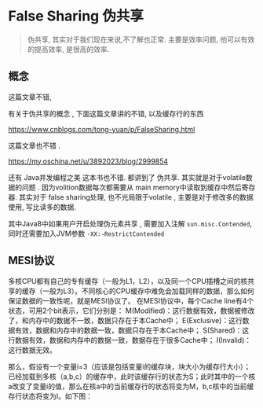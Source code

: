 #  False Sharing 伪共享

> 伪共享, 其实对于我们现在来说,不了解也正常. 主要是效率问题, 他可以有效的提高效率, 是很高的效率. 



## 概念

这篇文章不错,

有关于伪共享的概念 , 下面这篇文章讲的不错, 以及缓存行的东西

 https://www.cnblogs.com/tong-yuan/p/FalseSharing.html 

这篇文章也不错 . 

https://my.oschina.net/u/3892023/blog/2999854

还有 Java并发编程之美 这本书也不错. 都讲到了 伪共享.  其实就是对于volatile数据的问题 . 因为volition数据每次都需要从 main memory中读取到缓存中然后寄存器.  其实对于 false sharing处理, 也不光局限于volatile , 主要是对于修改多的数据使用, 写比读多的数据. 

其中Java8中如果用户开启处理伪元素共享 , 需要加入注解 `sun.misc.Contended`, 同时还需要加入JVM参数  `-XX:-RestrictContended`



## MESI协议

多核CPU都有自己的专有缓存（一般为L1，L2），以及同一个CPU插槽之间的核共享的缓存（一般为L3）。不同核心的CPU缓存中难免会加载同样的数据，那么如何保证数据的一致性呢，就是MESI协议了。 
在MESI协议中，每个Cache line有4个状态，可用2个bit表示，它们分别是： 
M(Modified)：这行数据有效，数据被修改了，和内存中的数据不一致，数据只存在于本Cache中； 
E(Exclusive)：这行数据有效，数据和内存中的数据一致，数据只存在于本Cache中； 
S(Shared)：这行数据有效，数据和内存中的数据一致，数据存在于很多Cache中； 
I(Invalid)：这行数据无效。

那么，假设有一个变量i=3（应该是包括变量i的缓存块，块大小为缓存行大小）；已经加载到多核（a,b,c）的缓存中，此时该缓存行的状态为S；此时其中的一个核a改变了变量i的值，那么在核a中的当前缓存行的状态将变为M，b,c核中的当前缓存行状态将变为I。如下图：

